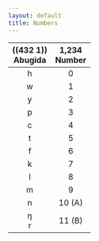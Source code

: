 ```yaml
---
layout: default
title: Numbers
---
```

|<ab>((432 1))</ab><br>Abugida|1,234<br>Number|
|:-:|:-:|
|<ab>h</ab>|0|
|<ab>w</ab>|1|
|<ab>y</ab>|2|
|<ab>p</ab>|3|
|<ab>c</ab>|4|
|<ab>t</ab>|5|
|<ab>f</ab>|6|
|<ab>k</ab>|7|
|<ab>l</ab>|8|
|<ab>m</ab>|9|
|<ab>n</ab>|10 (A)|
|<ab>ŋ<br>r</ab>|11 (B)|
